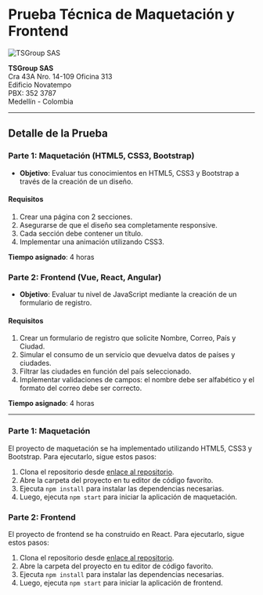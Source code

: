 # Prueba Técnica de Maquetación y Frontend

![TSGroup SAS](https://www.google.com/url?sa=i&url=https%3A%2F%2Fconnectamericas.com%2Fcompany%2Ftsgroup-sas&psig=AOvVaw1x4oA5fJ4VLgZC0sl6k69L&ust=1697830123292000&source=images&cd=vfe&opi=89978449&ved=0CBEQjRxqFwoTCNjwvJ3sgoIDFQAAAAAdAAAAABAJ)

**TSGroup SAS**  
Cra 43A Nro. 14-109 Oficina 313  
Edificio Novatempo  
PBX: 352 3787  
Medellín - Colombia

---

## Detalle de la Prueba

### Parte 1: Maquetación (HTML5, CSS3, Bootstrap)

- **Objetivo**: Evaluar tus conocimientos en HTML5, CSS3 y Bootstrap a través de la creación de un diseño.

#### Requisitos

1. Crear una página con 2 secciones.
2. Asegurarse de que el diseño sea completamente responsive.
3. Cada sección debe contener un título.
4. Implementar una animación utilizando CSS3.

**Tiempo asignado**: 4 horas

### Parte 2: Frontend (Vue, React, Angular)

- **Objetivo**: Evaluar tu nivel de JavaScript mediante la creación de un formulario de registro.

#### Requisitos

1. Crear un formulario de registro que solicite Nombre, Correo, País y Ciudad.
2. Simular el consumo de un servicio que devuelva datos de países y ciudades.
3. Filtrar las ciudades en función del país seleccionado.
4. Implementar validaciones de campos: el nombre debe ser alfabético y el formato del correo debe ser correcto.

**Tiempo asignado**: 4 horas

---

### Parte 1: Maquetación

El proyecto de maquetación se ha implementado utilizando HTML5, CSS3 y Bootstrap. Para ejecutarlo, sigue estos pasos:

1. Clona el repositorio desde [enlace al repositorio](https://github.com/camilozv21/PRUEBA-TECNICA).
2. Abre la carpeta del proyecto en tu editor de código favorito.
3. Ejecuta `npm install` para instalar las dependencias necesarias.
4. Luego, ejecuta `npm start` para iniciar la aplicación de maquetación.

### Parte 2: Frontend

El proyecto de frontend se ha construido en React. Para ejecutarlo, sigue estos pasos:

1. Clona el repositorio desde [enlace al repositorio](https://github.com/camilozv21/PRUEBA-TECNICA).
2. Abre la carpeta del proyecto en tu editor de código favorito.
3. Ejecuta `npm install` para instalar las dependencias necesarias.
4. Luego, ejecuta `npm start` para iniciar la aplicación de frontend.
